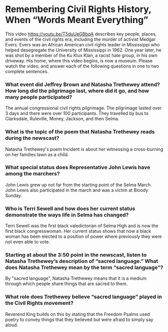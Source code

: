 # Remembering Civil Rights History, When “Words Meant Everything” 

This video https://youtu.be/T5duUeGBbqA describes key people, places, and
events of the civil rights era, including the murder of activist Medgar Evers.
Evers was an African American civil rights leader in Mississippi who helped
desegregate the University of Mississippi in 1962. One year later, he was shot
by a member of the Ku Klux Klan, a racist hate group, in his own driveway. His
home, where this video begins, is now a museum. Please watch the video, and
answer each of the following questions in one to two complete sentences.

### What event did Jeffrey Brown and Natasha Trethewey attend? How long did the pilgrimage last, where did it go, and how many people participated?

The annual congressional civil rights pilgrimage. The pilgrimage lasted over 3
days and there were over 100 participants. They travelled by bus to Clarksdale,
Ruleville, Money, Jackson, and then Selma.

### What is the topic of the poem that Natasha Trethewey reads during the newscast?

Natasha Trethewey's poem Incident is about her witnessing a cross-burning on
her families lawn as a child.

### What special status does Representative John Lewis have among the marchers?

John Lewis grew up not far from the starting point of the Selma March. John
Lewis also participated in the march and was a victim at Bloody Sunday.

### Who is Terri Sewell and how does her current status demonstrate the ways life in Selma has changed?

Terri Sewell was the first black valedictorian of Selma High and is now the
first black congresswoman. Her current status shows that now a black woman has
been elected to a position of power where previously they were not even able to
vote.

### Starting at about the 3:50 point in the newscast, listen to Natasha Trethewey’s description of “sacred language.” What does Natasha Trethewey mean by the term “sacred language”?

By "sacred language", Natasha Trethewey means that it is a medium through which
people share things that are sacred to them. 

### What role does Trethewey believe “sacred language” played in the Civil Rights movement?

Reverend King builds on this by stating that the Freedom Psalms used poetry to
convey things that they believed but were afraid to simply say aloud.

